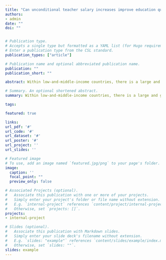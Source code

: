 ```yaml
---
title: "Can unconditional teacher salary increases improve education quality? Evidence from the Dominican Republic"
authors:
- admin
date: ""
doi: ""


# Publication type.
# Accepts a single type but formatted as a YAML list (for Hugo requirements).
# Enter a publication type from the CSL standard.
publication_types: ["article"]

# Publication name and optional abbreviated publication name.
publication: ""
publication_short: ""

abstract: Within low-and-middle-income countries, there is a large and growing body of literature which shows that teacher performance pay is effective at improving student outcomes; however, evidence on the effects of unconditional teacher pay raises is scarce and mixed. Using a recent increase in the salaries of teachers in the Dominican Republic, I study whether unconditional pay raises can change 1) the composition of individuals in the teaching profession, and/or 2) the quality of education in a country.

# Summary. An optional shortened abstract.
summary: Within low-and-middle-income countries, there is a large and growing body of literature which shows that teacher performance pay is effective at improving student outcomes; however, evidence on the effects of unconditional teacher pay raises is scarce and mixed. Using a recent increase in the salaries of teachers in the Dominican Republic, I study whether unconditional pay raises can change 1) the composition of individuals in the teaching profession, and/or 2) the quality of education in a country.

tags:

featured: true

links:
url_pdf: '#'
url_code: '#'
url_dataset: '#'
url_poster: '#'
url_project: ''
url_slides: ''

# Featured image
# To use, add an image named `featured.jpg/png` to your page's folder. 
image:
  caption: ''
  focal_point: ""
  preview_only: false

# Associated Projects (optional).
#   Associate this publication with one or more of your projects.
#   Simply enter your project's folder or file name without extension.
#   E.g. `internal-project` references `content/project/internal-project/index.md`.
#   Otherwise, set `projects: []`.
projects:
- internal-project

# Slides (optional).
#   Associate this publication with Markdown slides.
#   Simply enter your slide deck's filename without extension.
#   E.g. `slides: "example"` references `content/slides/example/index.md`.
#   Otherwise, set `slides: ""`.
slides: example
---
```

